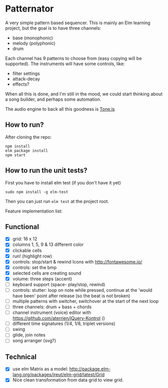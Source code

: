 # Patternator

A very simple pattern based sequencer. This is mainly an Elm learning project, but the goal is to have three channels:
* base (monophonic)
* melody (polyphonic)
* drum

Each channel has 9 patterns to choose from (easy copying will be supported). The instruments will have some controls, like:
* filter settings
* attack-decay
* effects?

When all this is done, and I'm still in the mood, we could start thinking about a song builder, and perhaps some automation.

The audio engine to back all this goodness is [Tone.js](https://tonejs.github.io/)

## How to run?
After cloning the repo:
```
npm install
elm package install
npm start
```

## How to run the unit tests?
First you have to install elm test (if you don't have it yet)
```
sudo npm install -g elm-test
```
Then you can just run
```elm test```
at the project root.

Feature implementation list:

## Functional
- [x] grid: 16 x 12
- [x] columns 1, 5, 9 & 13 different color
- [x] clickable cells
- [x] run! (highlight row)
- [x] controls: stop/start & rewind Icons with http://fontawesome.io/
- [x] controls: set the bmp
- [x] selected cells are creating sound
- [x] volume: three steps (accent)
- [ ] keyboard support (space- play/stop, rewind)
- [ ] controls: stutter: loop on note while pressed, continue at the 'would have been' point after release (so the beat is not broken)
- [ ] multiple patterns with switcher, switchover at the start of the next loop
- [ ] three channels: drum + bass + chords
- [ ] channel instrument (voice) editor with https://github.com/aterrien/jQuery-Kontrol ()
- [ ] different time signatures (1/4, 1/8, triplet versions)
- [ ] swing
- [ ] glide, join notes
- [ ] song arranger (svg?)

## Technical
- [x] use elm Matrix as a model:  http://package.elm-lang.org/packages/jreut/elm-grid/latest/Grid
- [x] Nice clean transformation from data grid to view grid.
